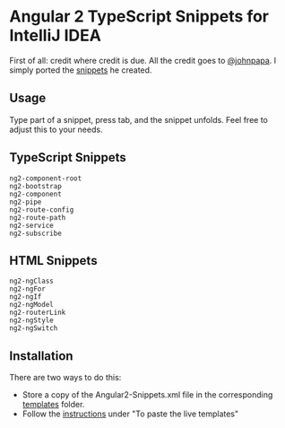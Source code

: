 # Angular 2 TypeScript Snippets for IntelliJ IDEA

First of all:  credit where credit is due. All the credit goes to [@johnpapa](https://twitter.com/John_Papa). I simply ported the [snippets](https://github.com/johnpapa/vscode-angular2-snippets) he created.

## Usage
Type part of a snippet, press tab, and the snippet unfolds. Feel free to adjust this to your needs.

## TypeScript Snippets

```
ng2-component-root
ng2-bootstrap
ng2-component   
ng2-pipe        
ng2-route-config 
ng2-route-path   
ng2-service      
ng2-subscribe
```

## HTML Snippets
```
ng2-ngClass
ng2-ngFor
ng2-ngIf
ng2-ngModel
ng2-routerLink
ng2-ngStyle
ng2-ngSwitch
```

## Installation
There are two ways to do this:

 - Store a copy of the Angular2-Snippets.xml file in the corresponding [templates](https://www.jetbrains.com/help/idea/2016.1/live-templates.html) folder.
 - Follow the [instructions](https://www.jetbrains.com/help/idea/2016.1/sharing-live-templates.html) under "To paste the live templates" 




